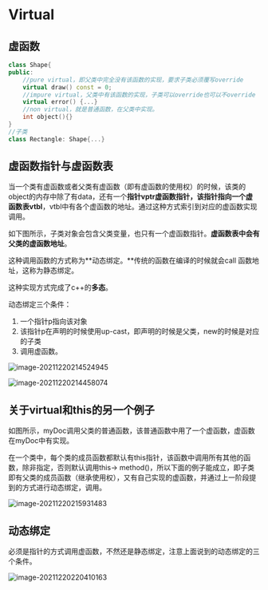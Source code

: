 # Virtual

## 虚函数

```c++
class Shape{
public:
    //pure virtual，即父类中完全没有该函数的实现，要求子类必须覆写override
    virtual draw() const = 0;
    //impure virtual，父类中有该函数的实现，子类可以override也可以不override
    virtual error() {...}
    //non virtual，就是普通函数，在父类中实现。
    int object(){}
}
//子类
class Rectangle: Shape{...}
```

## 虚函数指针与虚函数表

当一个类有虚函数或者父类有虚函数（即有虚函数的使用权）的时候，该类的object的内存中除了有data，还有一个**指针vptr虚函数指针，该指针指向一个虚函数表vtbl**，vtbl中有各个虚函数的地址。通过这种方式索引到对应的虚函数实现调用。

如下图所示，子类对象会包含父类变量，也只有一个虚函数指针。**虚函数表中会有父类的虚函数地址**。

这种调用函数的方式称为**动态绑定。**传统的函数在编译的时候就会call 函数地址，这称为静态绑定。

这种实现方式完成了c++的**多态**。

动态绑定三个条件：

1. 一个指针p指向该对象
2. 该指针p在声明的时候使用up-cast，即声明的时候是父类，new的时候是对应的子类
3. 调用虚函数。

![image-20211220214524945](C:\Users\Godlight666\AppData\Roaming\Typora\typora-user-images\image-20211220214524945.png)

![image-20211220214458074](C:\Users\Godlight666\AppData\Roaming\Typora\typora-user-images\image-20211220214458074.png)

## 关于virtual和this的另一个例子

如图所示，myDoc调用父类的普通函数，该普通函数中用了一个虚函数，虚函数在myDoc中有实现。

在一个类中，每个类的成员函数都默认有this指针，该函数中调用所有其他的函数，除非指定，否则默认调用this-> method()，所以下面的例子能成立，即子类即有父类的成员函数（继承使用权），又有自己实现的虚函数，并通过上一阶段提到的方式进行动态绑定，调用。

![image-20211220215931483](C:\Users\Godlight666\AppData\Roaming\Typora\typora-user-images\image-20211220215931483.png)

## 动态绑定

必须是指针的方式调用虚函数，不然还是静态绑定，注意上面说到的动态绑定的三个条件。

![image-20211220220410163](C:\Users\Godlight666\AppData\Roaming\Typora\typora-user-images\image-20211220220410163.png)
